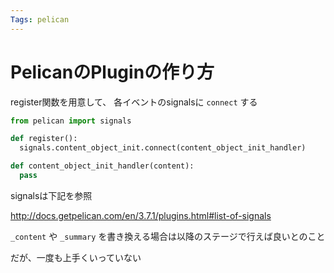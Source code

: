 ```yaml
---
Tags: pelican
---
```


# PelicanのPluginの作り方

register関数を用意して、 各イベントのsignalsに `connect` する

```python
from pelican import signals

def register():
  signals.content_object_init.connect(content_object_init_handler)

def content_object_init_handler(content):
  pass
```

signalsは下記を参照

http://docs.getpelican.com/en/3.7.1/plugins.html#list-of-signals

`_content` や `_summary` を書き換える場合は以降のステージで行えば良いとのこと

だが、一度も上手くいっていない
